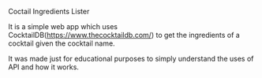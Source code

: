 Coctail Ingredients Lister

It is a simple web app which uses CocktailDB(https://www.thecocktaildb.com/) to get the ingredients of a cocktail given the cocktail name.

It was made just for educational purposes to simply understand the uses of API and how it works.
